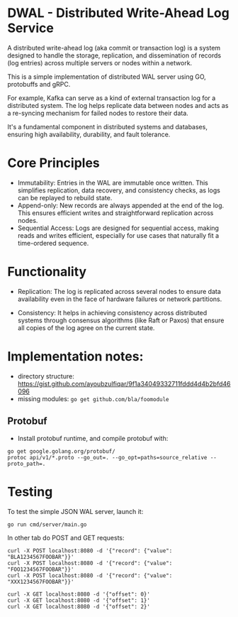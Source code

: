 DWAL - Distributed Write-Ahead Log Service
==========================================

A distributed write-ahead log (aka commit or transaction log) is a system designed to handle the storage, replication, and dissemination of records (log entries) across multiple servers or nodes within a network.

This is a simple implementation of distributed WAL server using GO, protobuffs and gRPC.

For example, Kafka can serve as a kind of external transaction log for a distributed system. The log helps replicate data between nodes and acts as a re-syncing mechanism for failed nodes to restore their data.

It's a fundamental component in distributed systems and databases, ensuring high availability, durability, and fault tolerance.

# Core Principles

* Immutability: Entries in the WAL are immutable once written. This simplifies replication, data recovery, and consistency checks, as logs can be replayed to rebuild state.
* Append-only: New records are always appended at the end of the log. This ensures efficient writes and straightforward replication across nodes.
* Sequential Access: Logs are designed for sequential access, making reads and writes efficient, especially for use cases that naturally fit a time-ordered sequence.

# Functionality

* Replication: The log is replicated across several nodes to ensure data availability even in the face of hardware failures or network partitions.

* Consistency: It helps in achieving consistency across distributed systems through consensus algorithms (like Raft or Paxos) that ensure all copies of the log agree on the current state.

# Implementation notes:
* directory structure: https://gist.github.com/ayoubzulfiqar/9f1a34049332711fddd4d4b2bfd46096
* missing modules: `go get github.com/bla/foomodule`

## Protobuf
* Install protobuf runtime, and compile protobuf with:
```
go get google.golang.org/protobuf/
protoc api/v1/*.proto --go_out=. --go_opt=paths=source_relative --proto_path=.
```


# Testing
To test the simple JSON WAL server, launch it: 
```
go run cmd/server/main.go
```

In other tab do POST and GET requests:
```
curl -X POST localhost:8080 -d '{"record": {"value": "BLA1234567FOOBAR"}}'
curl -X POST localhost:8080 -d '{"record": {"value": "FOO1234567FOOBAR"}}'
curl -X POST localhost:8080 -d '{"record": {"value": "XXX1234567FOOBAR"}}'

curl -X GET localhost:8080 -d '{"offset": 0}'
curl -X GET localhost:8080 -d '{"offset": 1}'
curl -X GET localhost:8080 -d '{"offset": 2}'
```